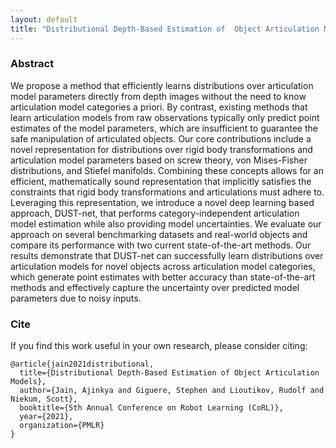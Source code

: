 ```yaml
---
layout: default
title: "Distributional Depth-Based Estimation of  Object Articulation Models"
---
```


### Abstract
We propose a method that efficiently learns distributions over articulation model parameters directly from depth images without the need to know articulation model categories a priori. By contrast, existing methods that learn articulation models from raw observations typically only predict point estimates of the model parameters, which are insufficient to guarantee the safe manipulation of articulated objects. Our core contributions include a novel representation for distributions over rigid body transformations and articulation model parameters based on screw theory, von Mises-Fisher distributions, and Stiefel manifolds. Combining these concepts allows for an efficient, mathematically sound representation that implicitly satisfies the constraints that rigid body transformations and articulations must adhere to. Leveraging this representation, we introduce a novel deep learning based approach, DUST-net, that performs category-independent articulation model estimation while also providing model uncertainties. We evaluate our approach on several benchmarking datasets and real-world objects and compare its performance with two current state-of-the-art methods. Our results demonstrate that DUST-net can successfully learn distributions over articulation models for novel objects across articulation model categories, which generate point estimates with better accuracy than state-of-the-art methods and effectively capture the uncertainty over predicted model parameters due to noisy inputs.

### Cite
If you find this work useful in your own research, please consider citing:
```
@article{jain2021distributional,
  title={Distributional Depth-Based Estimation of Object Articulation Models},
  author={Jain, Ajinkya and Giguere, Stephen and Lioutikov, Rudolf and Niekum, Scott},
  booktitle={5th Annual Conference on Robot Learning (CoRL)},
  year={2021},
  organization={PMLR}
}
```
